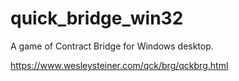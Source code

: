 # quick_bridge_win32

A game of Contract Bridge for Windows desktop.

https://www.wesleysteiner.com/qck/brg/qckbrg.html
